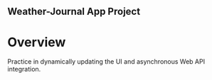 ## Weather-Journal App Project

# Overview
Practice in dynamically updating the UI and asynchronous Web API integration. 



